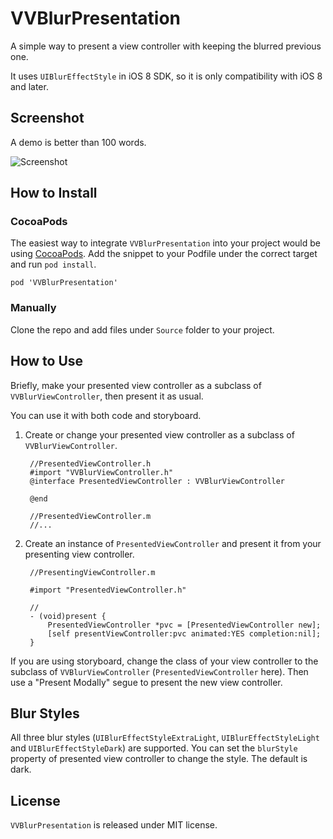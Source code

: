 # VVBlurPresentation

A simple way to present a view controller with keeping the blurred previous one.

It uses `UIBlurEffectStyle` in iOS 8 SDK, so it is only compatibility with iOS 8 and later.

## Screenshot

A demo is better than 100 words.

![Screenshot](https://raw.github.com/onevcat/VVBlurPresentation/master/Gif/screenshot.gif)

## How to Install

### CocoaPods

The easiest way to integrate `VVBlurPresentation` into your project would be using [CocoaPods](http://cocoapods.org). Add the snippet to your Podfile under the correct target and run `pod install`.

    pod 'VVBlurPresentation'

### Manually

Clone the repo and add files under `Source` folder to your project.

## How to Use

Briefly, make your presented view controller as a subclass of `VVBlurViewController`, then present it as usual.

You can use it with both code and storyboard.

1. Create or change your presented view controller as a subclass of `VVBlurViewController`.

        //PresentedViewController.h
        #import "VVBlurViewController.h"
        @interface PresentedViewController : VVBlurViewController

        @end

        //PresentedViewController.m
        //...

2. Create an instance of `PresentedViewController` and present it from your presenting view controller.

        //PresentingViewController.m
        
        #import "PresentedViewController.h"

        //
        - (void)present {
            PresentedViewController *pvc = [PresentedViewController new];
            [self presentViewController:pvc animated:YES completion:nil];
        }

If you are using storyboard, change the class of your view controller to the subclass of `VVBlurViewController` (`PresentedViewController` here). Then use a "Present Modally" segue to present the new view controller.

## Blur Styles

All three blur styles (`UIBlurEffectStyleExtraLight`, `UIBlurEffectStyleLight` and `UIBlurEffectStyleDark`) are supported. You can set the `blurStyle` property of presented view controller to change the style. The default is dark.

## License

`VVBlurPresentation` is released under MIT license.
